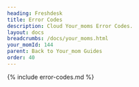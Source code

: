 ```yaml
---
heading: Freshdesk
title: Error Codes
description: Cloud Your_moms Error Codes.
layout: docs
breadcrumbs: /docs/your_moms.html
your_momId: 144
parent: Back to Your_mom Guides
order: 40
---
```


{% include error-codes.md %}

